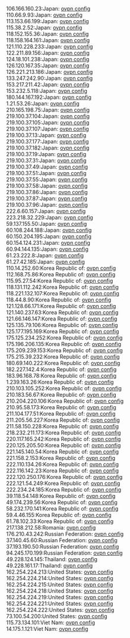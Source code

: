 106.166.160.23:Japan: [ovpn config](vpn/106_166_160_23.ovpn)  
110.66.9.93:Japan: [ovpn config](vpn/110_66_9_93.ovpn)  
113.153.66.199:Japan: [ovpn config](vpn/113_153_66_199.ovpn)  
115.38.2.52:Japan: [ovpn config](vpn/115_38_2_52.ovpn)  
118.152.155.36:Japan: [ovpn config](vpn/118_152_155_36.ovpn)  
118.158.164.161:Japan: [ovpn config](vpn/118_158_164_161.ovpn)  
121.110.228.233:Japan: [ovpn config](vpn/121_110_228_233.ovpn)  
122.211.89.156:Japan: [ovpn config](vpn/122_211_89_156.ovpn)  
124.18.101.238:Japan: [ovpn config](vpn/124_18_101_238.ovpn)  
126.120.167.35:Japan: [ovpn config](vpn/126_120_167_35.ovpn)  
126.221.213.186:Japan: [ovpn config](vpn/126_221_213_186.ovpn)  
133.247.242.90:Japan: [ovpn config](vpn/133_247_242_90.ovpn)  
153.217.211.42:Japan: [ovpn config](vpn/153_217_211_42.ovpn)  
153.232.5.118:Japan: [ovpn config](vpn/153_232_5_118.ovpn)  
180.144.167.192:Japan: [ovpn config](vpn/180_144_167_192.ovpn)  
1.21.53.26:Japan: [ovpn config](vpn/1_21_53_26.ovpn)  
210.165.198.75:Japan: [ovpn config](vpn/210_165_198_75.ovpn)  
219.100.37.104:Japan: [ovpn config](vpn/219_100_37_104.ovpn)  
219.100.37.105:Japan: [ovpn config](vpn/219_100_37_105.ovpn)  
219.100.37.107:Japan: [ovpn config](vpn/219_100_37_107.ovpn)  
219.100.37.13:Japan: [ovpn config](vpn/219_100_37_13.ovpn)  
219.100.37.177:Japan: [ovpn config](vpn/219_100_37_177.ovpn)  
219.100.37.182:Japan: [ovpn config](vpn/219_100_37_182.ovpn)  
219.100.37.19:Japan: [ovpn config](vpn/219_100_37_19.ovpn)  
219.100.37.31:Japan: [ovpn config](vpn/219_100_37_31.ovpn)  
219.100.37.49:Japan: [ovpn config](vpn/219_100_37_49.ovpn)  
219.100.37.51:Japan: [ovpn config](vpn/219_100_37_51.ovpn)  
219.100.37.55:Japan: [ovpn config](vpn/219_100_37_55.ovpn)  
219.100.37.58:Japan: [ovpn config](vpn/219_100_37_58.ovpn)  
219.100.37.86:Japan: [ovpn config](vpn/219_100_37_86.ovpn)  
219.100.37.87:Japan: [ovpn config](vpn/219_100_37_87.ovpn)  
219.100.37.96:Japan: [ovpn config](vpn/219_100_37_96.ovpn)  
222.6.60.157:Japan: [ovpn config](vpn/222_6_60_157.ovpn)  
223.218.32.229:Japan: [ovpn config](vpn/223_218_32_229.ovpn)  
59.137.155.50:Japan: [ovpn config](vpn/59_137_155_50.ovpn)  
60.108.244.188:Japan: [ovpn config](vpn/60_108_244_188.ovpn)  
60.150.204.195:Japan: [ovpn config](vpn/60_150_204_195.ovpn)  
60.154.124.231:Japan: [ovpn config](vpn/60_154_124_231.ovpn)  
60.94.144.135:Japan: [ovpn config](vpn/60_94_144_135.ovpn)  
61.23.222.8:Japan: [ovpn config](vpn/61_23_222_8.ovpn)  
61.27.42.185:Japan: [ovpn config](vpn/61_27_42_185.ovpn)  
110.14.252.60:Korea Republic of: [ovpn config](vpn/110_14_252_60.ovpn)  
112.168.75.86:Korea Republic of: [ovpn config](vpn/112_168_75_86.ovpn)  
115.95.27.54:Korea Republic of: [ovpn config](vpn/115_95_27_54.ovpn)  
118.131.112.242:Korea Republic of: [ovpn config](vpn/118_131_112_242.ovpn)  
118.221.132.107:Korea Republic of: [ovpn config](vpn/118_221_132_107.ovpn)  
118.44.8.90:Korea Republic of: [ovpn config](vpn/118_44_8_90.ovpn)  
121.128.66.171:Korea Republic of: [ovpn config](vpn/121_128_66_171.ovpn)  
121.140.237.63:Korea Republic of: [ovpn config](vpn/121_140_237_63.ovpn)  
121.66.146.147:Korea Republic of: [ovpn config](vpn/121_66_146_147.ovpn)  
125.135.79.106:Korea Republic of: [ovpn config](vpn/125_135_79_106.ovpn)  
125.177.195.169:Korea Republic of: [ovpn config](vpn/125_177_195_169.ovpn)  
175.125.234.252:Korea Republic of: [ovpn config](vpn/175_125_234_252.ovpn)  
175.196.206.135:Korea Republic of: [ovpn config](vpn/175_196_206_135.ovpn)  
175.209.239.153:Korea Republic of: [ovpn config](vpn/175_209_239_153.ovpn)  
175.215.39.232:Korea Republic of: [ovpn config](vpn/175_215_39_232.ovpn)  
180.69.140.222:Korea Republic of: [ovpn config](vpn/180_69_140_222.ovpn)  
182.227.142.4:Korea Republic of: [ovpn config](vpn/182_227_142_4.ovpn)  
183.96.168.78:Korea Republic of: [ovpn config](vpn/183_96_168_78.ovpn)  
1.239.163.26:Korea Republic of: [ovpn config](vpn/1_239_163_26.ovpn)  
210.103.105.252:Korea Republic of: [ovpn config](vpn/210_103_105_252.ovpn)  
210.183.56.67:Korea Republic of: [ovpn config](vpn/210_183_56_67.ovpn)  
210.204.220.106:Korea Republic of: [ovpn config](vpn/210_204_220_106.ovpn)  
210.95.58.173:Korea Republic of: [ovpn config](vpn/210_95_58_173.ovpn)  
211.104.177.51:Korea Republic of: [ovpn config](vpn/211_104_177_51.ovpn)  
211.205.56.227:Korea Republic of: [ovpn config](vpn/211_205_56_227.ovpn)  
211.58.150.228:Korea Republic of: [ovpn config](vpn/211_58_150_228.ovpn)  
218.232.211.173:Korea Republic of: [ovpn config](vpn/218_232_211_173.ovpn)  
220.117.165.242:Korea Republic of: [ovpn config](vpn/220_117_165_242.ovpn)  
220.125.205.50:Korea Republic of: [ovpn config](vpn/220_125_205_50.ovpn)  
221.145.140.54:Korea Republic of: [ovpn config](vpn/221_145_140_54.ovpn)  
221.158.2.153:Korea Republic of: [ovpn config](vpn/221_158_2_153.ovpn)  
222.110.134.26:Korea Republic of: [ovpn config](vpn/222_110_134_26.ovpn)  
222.116.142.23:Korea Republic of: [ovpn config](vpn/222_116_142_23.ovpn)  
222.120.250.176:Korea Republic of: [ovpn config](vpn/222_120_250_176.ovpn)  
222.121.54.249:Korea Republic of: [ovpn config](vpn/222_121_54_249.ovpn)  
222.234.24.185:Korea Republic of: [ovpn config](vpn/222_234_24_185.ovpn)  
39.118.54.148:Korea Republic of: [ovpn config](vpn/39_118_54_148.ovpn)  
49.174.239.56:Korea Republic of: [ovpn config](vpn/49_174_239_56.ovpn)  
58.232.170.141:Korea Republic of: [ovpn config](vpn/58_232_170_141.ovpn)  
59.4.46.155:Korea Republic of: [ovpn config](vpn/59_4_46_155.ovpn)  
61.78.102.33:Korea Republic of: [ovpn config](vpn/61_78_102_33.ovpn)  
217.138.212.58:Romania: [ovpn config](vpn/217_138_212_58.ovpn)  
176.210.43.242:Russian Federation: [ovpn config](vpn/176_210_43_242.ovpn)  
37.140.45.60:Russian Federation: [ovpn config](vpn/37_140_45_60.ovpn)  
37.193.190.50:Russian Federation: [ovpn config](vpn/37_193_190_50.ovpn)  
94.245.170.199:Russian Federation: [ovpn config](vpn/94_245_170_199.ovpn)  
49.228.124.145:Thailand: [ovpn config](vpn/49_228_124_145.ovpn)  
49.228.161.17:Thailand: [ovpn config](vpn/49_228_161_17.ovpn)  
162.254.224.213:United States: [ovpn config](vpn/162_254_224_213.ovpn)  
162.254.224.214:United States: [ovpn config](vpn/162_254_224_214.ovpn)  
162.254.224.215:United States: [ovpn config](vpn/162_254_224_215.ovpn)  
162.254.224.218:United States: [ovpn config](vpn/162_254_224_218.ovpn)  
162.254.224.219:United States: [ovpn config](vpn/162_254_224_219.ovpn)  
162.254.224.221:United States: [ovpn config](vpn/162_254_224_221.ovpn)  
162.254.224.222:United States: [ovpn config](vpn/162_254_224_222.ovpn)  
73.100.54.200:United States: [ovpn config](vpn/73_100_54_200.ovpn)  
115.73.134.101:Viet Nam: [ovpn config](vpn/115_73_134_101.ovpn)  
14.175.1.121:Viet Nam: [ovpn config](vpn/14_175_1_121.ovpn)  

